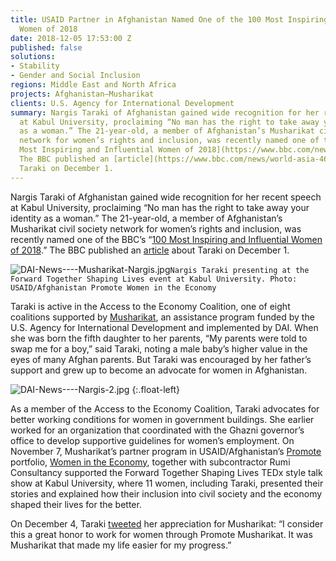 ```yaml
---
title: USAID Partner in Afghanistan Named One of the 100 Most Inspiring and Influential
  Women of 2018
date: 2018-12-05 17:53:00 Z
published: false
solutions:
- Stability
- Gender and Social Inclusion
regions: Middle East and North Africa
projects: Afghanistan—Musharikat
clients: U.S. Agency for International Development
summary: Nargis Taraki of Afghanistan gained wide recognition for her recent speech
  at Kabul University, proclaiming “No man has the right to take away your identity
  as a woman.” The 21-year-old, a member of Afghanistan’s Musharikat civil society
  network for women’s rights and inclusion, was recently named one of the BBC’s “[100
  Most Inspiring and Influential Women of 2018](https://www.bbc.com/news/world-46225037).”
  The BBC published an [article](https://www.bbc.com/news/world-asia-46370981) about
  Taraki on December 1.
---
```


Nargis Taraki of Afghanistan gained wide recognition for her recent speech at Kabul University, proclaiming “No man has the right to take away your identity as a woman.” The 21-year-old, a member of Afghanistan’s Musharikat civil society network for women’s rights and inclusion, was recently named one of the BBC’s “[100 Most Inspiring and Influential Women of 2018](https://www.bbc.com/news/world-46225037).” The BBC published an [article](https://www.bbc.com/news/world-asia-46370981) about Taraki on December 1.

![DAI-News----Musharikat-Nargis.jpg](/uploads/DAI-News----Musharikat-Nargis.jpg)`Nargis Taraki presenting at the Forward Together Shaping Lives event at Kabul University. Photo: USAID/Afghanistan Promote Women in the Economy`

Taraki is active in the Access to the Economy Coalition, one of eight coalitions supported by [Musharikat](https://www.dai.com/our-work/projects/afghanistan-musharikat), an assistance program funded by the U.S. Agency for International Development and implemented by DAI. When she was born the fifth daughter to her parents, “My parents were told to swap me for a boy,” said Taraki, noting a male baby’s higher value in the eyes of many Afghan parents. But Taraki was encouraged by her father’s support and grew up to become an advocate for women in Afghanistan.

<!--more-->

![DAI-News----Nargis-2.jpg](/uploads/DAI-News----Nargis-2.jpg)
{:.float-left}

As a member of the Access to the Economy Coalition, Taraki advocates for better working conditions for women in government buildings. She earlier worked for an organization that coordinated with the Ghazni governor’s office to develop supportive guidelines for women’s employment. On November 7, Musharikat’s partner program in USAID/Afghanistan’s [Promote](https://www.usaid.gov/afghanistan/promote/) portfolio, [Women in the Economy](https://www.dai.com/our-work/projects/afghanistan-women-in-the-economy), together with subcontractor Rumi Consultancy supported the Forward Together Shaping Lives TEDx style talk show at Kabul University, where 11 women, including Taraki, presented their stories and explained how their inclusion into civil society and the economy shaped their lives for the better.

On December 4, Taraki [tweeted](https://twitter.com/TarakiNargis/status/1070006043059650560) her appreciation for Musharikat: “I consider this a great honor to work for women through Promote Musharikat. It was Musharikat that made my life easier for my progress.”